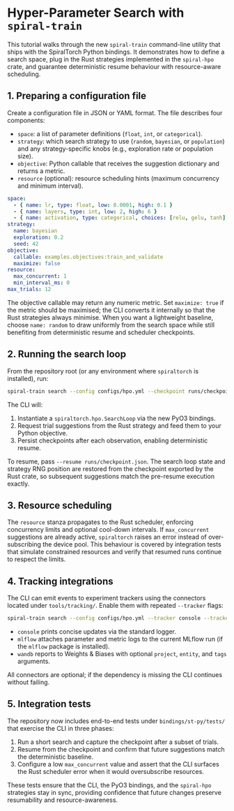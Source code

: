 # Hyper-Parameter Search with `spiral-train`

This tutorial walks through the new `spiral-train` command-line utility that ships with the
SpiralTorch Python bindings. It demonstrates how to define a search space, plug in the Rust
strategies implemented in the `spiral-hpo` crate, and guarantee deterministic resume behaviour
with resource-aware scheduling.

## 1. Preparing a configuration file

Create a configuration file in JSON or YAML format. The file describes four components:

- `space`: a list of parameter definitions (`float`, `int`, or `categorical`).
- `strategy`: which search strategy to use (`random`, `bayesian`, or `population`) and any
  strategy-specific knobs (e.g., exploration rate or population size).
- `objective`: Python callable that receives the suggestion dictionary and returns a metric.
- `resource` (optional): resource scheduling hints (maximum concurrency and minimum interval).

```yaml
space:
  - { name: lr, type: float, low: 0.0001, high: 0.1 }
  - { name: layers, type: int, low: 2, high: 6 }
  - { name: activation, type: categorical, choices: [relu, gelu, tanh] }
strategy:
  name: bayesian
  exploration: 0.2
  seed: 42
objective:
  callable: examples.objectives:train_and_validate
  maximize: false
resource:
  max_concurrent: 1
  min_interval_ms: 0
max_trials: 12
```

The objective callable may return any numeric metric. Set `maximize: true` if the metric should be
maximised; the CLI converts it internally so that the Rust strategies always minimise. When you
want a lightweight baseline, choose `name: random` to draw uniformly from the search space while
still benefiting from deterministic resume and scheduler checkpoints.

## 2. Running the search loop

From the repository root (or any environment where `spiraltorch` is installed), run:

```bash
spiral-train search --config configs/hpo.yml --checkpoint runs/checkpoint.json --output runs/best.json
```

The CLI will:

1. Instantiate a `spiraltorch.hpo.SearchLoop` via the new PyO3 bindings.
2. Request trial suggestions from the Rust strategy and feed them to your Python objective.
3. Persist checkpoints after each observation, enabling deterministic resume.

To resume, pass `--resume runs/checkpoint.json`. The search loop state and strategy RNG position are
restored from the checkpoint exported by the Rust crate, so subsequent suggestions match the
pre-resume execution exactly.

## 3. Resource scheduling

The `resource` stanza propagates to the Rust scheduler, enforcing concurrency limits and optional
cool-down intervals. If `max_concurrent` suggestions are already active, `spiraltorch` raises an
error instead of over-subscribing the device pool. This behaviour is covered by integration tests
that simulate constrained resources and verify that resumed runs continue to respect the limits.

## 4. Tracking integrations

The CLI can emit events to experiment trackers using the connectors located under `tools/tracking/`.
Enable them with repeated `--tracker` flags:

```bash
spiral-train search --config configs/hpo.yml --tracker console --tracker mlflow:experiment=spiral
```

- `console` prints concise updates via the standard logger.
- `mlflow` attaches parameter and metric logs to the current MLflow run (if the `mlflow`
  package is installed).
- `wandb` reports to Weights & Biases with optional `project`, `entity`, and `tags` arguments.

All connectors are optional; if the dependency is missing the CLI continues without failing.

## 5. Integration tests

The repository now includes end-to-end tests under `bindings/st-py/tests/` that exercise the CLI in
three phases:

1. Run a short search and capture the checkpoint after a subset of trials.
2. Resume from the checkpoint and confirm that future suggestions match the deterministic baseline.
3. Configure a low `max_concurrent` value and assert that the CLI surfaces the Rust scheduler error
   when it would oversubscribe resources.

These tests ensure that the CLI, the PyO3 bindings, and the `spiral-hpo` strategies stay in sync,
providing confidence that future changes preserve resumability and resource-awareness.

